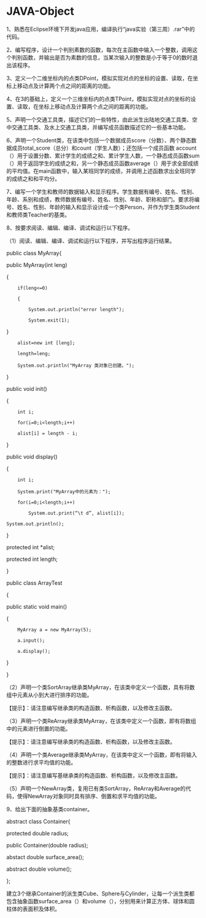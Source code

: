 # JAVA-Object

  1、熟悉在Eclipse环境下开发java应用，编译执行“java实验（第三周）.rar”中的代码。
  
  2、编写程序，设计一个判别素数的函数，每次在主函数中输入一个整数，调用这个判别函数，并输出是否为素数的信息，当某次输入的整数是小于等于0的数时退出该程序。
  
  3、定义一个二维坐标内的点类DPoint，模拟实现对点的坐标的设置、读取，在坐标上移动点及计算两个点之间的距离的功能。
  
  4、在3的基础上，定义一个三维坐标内的点类TPoint，模拟实现对点的坐标的设置、读取，在坐标上移动点及计算两个点之间的距离的功能。 
  
  5、声明一个交通工具类，描述它们的一些特性，由此派生出陆地交通工具类、空中交通工具类、及水上交通工具类，并编写成员函数描述它的一些基本功能。
  
  6、声明一个Student类，在该类中包括一个数据成员score（分数）、两个静态数据成员total_score（总分）和count（学生人数）；还包括一个成员函数
account（）用于设置分数、累计学生的成绩之和、累计学生人数，一个静态成员函数sum（）用于返回学生的成绩之和，另一个静态成员函数average（）用于求全部成绩的平均值。在main函数中，输入某班同学的成绩，并调用上述函数求出全班同学的成绩之和和平均分。

  7、编写一个学生和教师的数据输入和显示程序。学生数据有编号、姓名、性别、年龄、系别和成绩，教师数据有编号、姓名、性别、年龄、职称和部门。要求将编号、姓名、性别、年龄的输入和显示设计成一个类Person，并作为学生类Student和教师类Teacher的基类。
  
  8、按要求阅读、编辑、编译、调试和运行以下程序。
  
（1）阅读、编辑、编译、调试和运行以下程序，并写出程序运行结果。

public class MyArray{

public MyArray(int leng)

{

		if(leng<=0)
		
		{
		
			System.out.println("error length");
			
    		System.exit(1);
		
}

    	alist=new int [leng];
	
    	length=leng;
	
    	System.out.println("MyArray 类对象已创建。");
	
}

public void init()

{

		int i;
		
		for(i=0;i<length;i++)
		
		alist[i] = length - i;
		
}

public void display()

{

		int i;
		
		System.print("MyArray中的元素为：");
		
		for(i=0;i<length;i++)
		
			System.out.print(“\t d”, alist[i]);
			
	System.out.println();
	
}

protected int *alist;

protected int length;

}

public class ArrayTest

{

public static void main()

{

		MyArray a = new MyArray(5);
		
		a.input();
		
		a.display();
		
}

}


（2）声明一个类SortArray继承类MyArray，在该类中定义一个函数，具有将数组中元素从小到大进行排序的功能。

【提示】：请注意编写继承类的构造函数、析构函数，以及修改主函数。

（3）声明一个类ReArray继承类MyArray，在该类中定义一个函数，即有将数组中的元素进行倒置的功能。

【提示】：请注意编写继承类的构造函数、析构函数，以及修改主函数。

（4）声明一个类Average继承类MyArray，在该类中定义一个函数，即有将输入的整数进行求平均值的功能。

【提示】：请注意编写基继承类的构造函数、析构函数，以及修改主函数。

（5）声明一个NewArray类，复用已有类SortArray，ReArray和Average的代码，使得NewArray对象同时具有排序、倒置和求平均值的功能。

  9、给出下面的抽象基类container。
  
abstract class Container{

protected double radius;

public Container(double radius);

abstact double surface_area();

abstract	double volume();

};

  建立3个继承Container的派生类Cube、Sphere与Cylinder，让每一个派生类都包含抽象函数surface_area（）和volume（），分别用来计算正方体、球体和圆柱体的表面积及体积。
